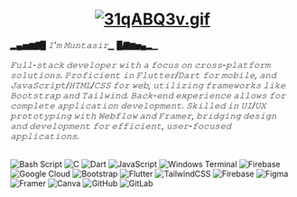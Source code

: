 <h1 align="center"><a href="https://freeimage.host/"><img src="https://iili.io/3qABQ3v.gif" alt="31qABQ3v.gif" border="0" /></a></h1> <h6 align="left">▂▄▅▆▇█ 𝙸'𝚖 𝙼𝚞𝚗𝚝𝚊𝚜𝚒𝚛▁ █▇▆▅▄▂▁<br><br>𝙵𝚞𝚕𝚕-𝚜𝚝𝚊𝚌𝚔 𝚍𝚎𝚟𝚎𝚕𝚘𝚙𝚎𝚛 𝚠𝚒𝚝𝚑 𝚊 𝚏𝚘𝚌𝚞𝚜 𝚘𝚗 𝚌𝚛𝚘𝚜𝚜-𝚙𝚕𝚊𝚝𝚏𝚘𝚛𝚖 𝚜𝚘𝚕𝚞𝚝𝚒𝚘𝚗𝚜. 𝙿𝚛𝚘𝚏𝚒𝚌𝚒𝚎𝚗𝚝 𝚒𝚗 𝙵𝚕𝚞𝚝𝚝𝚎𝚛/𝙳𝚊𝚛𝚝 𝚏𝚘𝚛 𝚖𝚘𝚋𝚒𝚕𝚎, 𝚊𝚗𝚍 𝙹𝚊𝚟𝚊𝚂𝚌𝚛𝚒𝚙𝚝/𝙷𝚃𝙼𝙻/𝙲𝚂𝚂 𝚏𝚘𝚛 𝚠𝚎𝚋, 𝚞𝚝𝚒𝚕𝚒𝚣𝚒𝚗𝚐 𝚏𝚛𝚊𝚖𝚎𝚠𝚘𝚛𝚔𝚜 𝚕𝚒𝚔𝚎 𝙱𝚘𝚘𝚝𝚜𝚝𝚛𝚊𝚙 𝚊𝚗𝚍 𝚃𝚊𝚒𝚕𝚠𝚒𝚗𝚍. 𝙱𝚊𝚌𝚔-𝚎𝚗𝚍 𝚎𝚡𝚙𝚎𝚛𝚒𝚎𝚗𝚌𝚎 𝚊𝚕𝚕𝚘𝚠𝚜 𝚏𝚘𝚛 𝚌𝚘𝚖𝚙𝚕𝚎𝚝𝚎 𝚊𝚙𝚙𝚕𝚒𝚌𝚊𝚝𝚒𝚘𝚗 𝚍𝚎𝚟𝚎𝚕𝚘𝚙𝚖𝚎𝚗𝚝. 𝚂𝚔𝚒𝚕𝚕𝚎𝚍 𝚒𝚗 𝚄𝙸/𝚄𝚇 𝚙𝚛𝚘𝚝𝚘𝚝𝚢𝚙𝚒𝚗𝚐 𝚠𝚒𝚝𝚑 𝚆𝚎𝚋𝚏𝚕𝚘𝚠 𝚊𝚗𝚍 𝙵𝚛𝚊𝚖𝚎𝚛, 𝚋𝚛𝚒𝚍𝚐𝚒𝚗𝚐 𝚍𝚎𝚜𝚒𝚐𝚗 𝚊𝚗𝚍 𝚍𝚎𝚟𝚎𝚕𝚘𝚙𝚖𝚎𝚗𝚝 𝚏𝚘𝚛 𝚎𝚏𝚏𝚒𝚌𝚒𝚎𝚗𝚝, 𝚞𝚜𝚎𝚛-𝚏𝚘𝚌𝚞𝚜𝚎𝚍 𝚊𝚙𝚙𝚕𝚒𝚌𝚊𝚝𝚒𝚘𝚗𝚜.</h6>
<p align="left"></p>

![Bash Script](https://img.shields.io/badge/bash_script-%23121011.svg?style=for-the-badge&logo=gnu-bash&logoColor=white) ![C](https://img.shields.io/badge/c-%2300599C.svg?style=for-the-badge&logo=c&logoColor=white) ![Dart](https://img.shields.io/badge/dart-%230175C2.svg?style=for-the-badge&logo=dart&logoColor=white) ![JavaScript](https://img.shields.io/badge/javascript-%23323330.svg?style=for-the-badge&logo=javascript&logoColor=%23F7DF1E) ![Windows Terminal](https://img.shields.io/badge/Windows%20Terminal-%234D4D4D.svg?style=for-the-badge&logo=windows-terminal&logoColor=white) ![Firebase](https://img.shields.io/badge/firebase-%23039BE5.svg?style=for-the-badge&logo=firebase) ![Google Cloud](https://img.shields.io/badge/GoogleCloud-%234285F4.svg?style=for-the-badge&logo=google-cloud&logoColor=white) ![Bootstrap](https://img.shields.io/badge/bootstrap-%238511FA.svg?style=for-the-badge&logo=bootstrap&logoColor=white) ![Flutter](https://img.shields.io/badge/Flutter-%2302569B.svg?style=for-the-badge&logo=Flutter&logoColor=white) ![TailwindCSS](https://img.shields.io/badge/tailwindcss-%2338B2AC.svg?style=for-the-badge&logo=tailwind-css&logoColor=white) ![Firebase](https://img.shields.io/badge/firebase-a08021?style=for-the-badge&logo=firebase&logoColor=ffcd34) ![Figma](https://img.shields.io/badge/figma-%23F24E1E.svg?style=for-the-badge&logo=figma&logoColor=white) ![Framer](https://img.shields.io/badge/Framer-black?style=for-the-badge&logo=framer&logoColor=blue) ![Canva](https://img.shields.io/badge/Canva-%2300C4CC.svg?style=for-the-badge&logo=Canva&logoColor=white) ![GitHub](https://img.shields.io/badge/github-%23121011.svg?style=for-the-badge&logo=github&logoColor=white) ![GitLab](https://img.shields.io/badge/gitlab-%23181717.svg?style=for-the-badge&logo=gitlab&logoColor=white)


